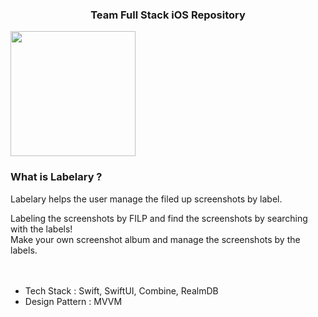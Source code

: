
<h3 align="center"> Team  Full Stack iOS Repository</h3>


<img align="center" src="https://user-images.githubusercontent.com/41604678/227777029-4d1ab0bd-9fe2-4643-b9c8-e3826a7f4d48.png" width="200" height="200" />
<br>

### What is Labelary ?
Labelary helps the user manage the filed up screenshots by label.


Labeling the screenshots by FILP and find the screenshots by searching with the labels!  
Make your own screenshot album and manage the screenshots by the labels.  
<br>
<br>
- Tech Stack : Swift, SwiftUI, Combine, RealmDB
- Design Pattern : MVVM  

